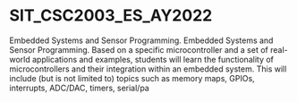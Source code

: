 # SIT_CSC2003_ES_AY2022
Embedded Systems and Sensor Programming. 
Embedded Systems and Sensor Programming. Based on a specific microcontroller and a set of real-world applications and examples, students will learn the functionality of microcontrollers and their integration within an embedded system. This will include (but is not limited to) topics such as memory maps, GPIOs, interrupts, ADC/DAC, timers, serial/pa
